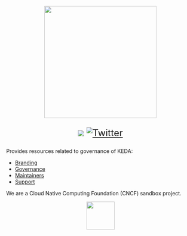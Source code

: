 <p align="center"><img src="logos/keda-word-colour.png" width="300"/></p>


<p style="font-size: 25px" align="center">
<a href="https://bestpractices.coreinfrastructure.org/projects/3791"><img src="https://bestpractices.coreinfrastructure.org/projects/3791/badge"></a>
<a href="https://twitter.com/kedaorg"><img src="https://img.shields.io/twitter/follow/kedaorg?style=social" alt="Twitter"></a></p>

Provides resources related to governance of KEDA:

- [Branding](BRANDING.md)
- [Governance](GOVERNANCE.md)
- [Maintainers](MAINTAINERS.md)
- [Support](SUPPORT.md)

We are a Cloud Native Computing Foundation (CNCF) sandbox project.
<p align="center"><img src="logos/logo-cncf.svg" height="75px"></p>
